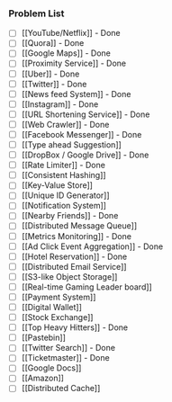 ### Problem List

- [ ] [[YouTube/Netflix]] - Done
- [ ] [[Quora]] - Done 
- [ ] [[Google Maps]] - Done
- [ ] [[Proximity Service]] - Done
- [ ] [[Uber]] - Done
- [ ] [[Twitter]] - Done
- [ ] [[News feed System]] - Done
- [ ] [[Instagram]] - Done
- [ ] [[URL Shortening Service]] - Done
- [ ] [[Web Crawler]] - Done
- [ ] [[Facebook Messenger]] - Done
- [ ] [[Type ahead Suggestion]]
- [ ] [[DropBox / Google Drive]] - Done
- [ ] [[Rate Limiter]] - Done
- [ ] [[Consistent Hashing]]
- [ ] [[Key-Value Store]]
- [ ] [[Unique ID Generator]]
- [ ] [[Notification System]]
- [ ] [[Nearby Friends]] - Done
- [ ] [[Distributed Message Queue]]
- [ ] [[Metrics Monitoring]] - Done 
- [ ] [[Ad Click Event Aggregation]] - Done
- [ ] [[Hotel Reservation]] - Done
- [ ] [[Distributed Email Service]]
- [ ] [[S3-like Object Storage]]
- [ ] [[Real-time Gaming Leader board]]
- [ ] [[Payment System]]
- [ ] [[Digital Wallet]]
- [ ] [[Stock Exchange]]
- [ ] [[Top Heavy Hitters]] - Done
- [ ] [[Pastebin]]
- [ ] [[Twitter Search]] - Done
- [ ] [[Ticketmaster]] - Done
- [ ] [[Google Docs]]
- [ ] [[Amazon]]
- [ ] [[Distributed Cache]]